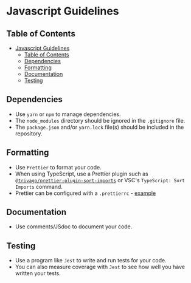 # Javascript Guidelines

## Table of Contents

-   [Javascript Guidelines](#javascript-guidelines)
    -   [Table of Contents](#table-of-contents)
    -   [Dependencies](#dependencies)
    -   [Formatting](#formatting)
    -   [Documentation](#documentation)
    -   [Testing](#testing)

## Dependencies

-   Use `yarn` or `npm` to manage dependencies.
-   The `node_modules` directory should be ignored in the `.gitignore` file.
-   The `package.json` and/or `yarn.lock` file(s) should be included in the repository.

## Formatting

-   Use `Prettier` to format your code.
-   When using TypeScript, use a Prettier plugin such as [`@trivago/prettier-plugin-sort-imports`](https://github.com/trivago/prettier-plugin-sort-imports) or VSC's `TypeScript: Sort Imports` command.
-   Prettier can be configured with a `.prettierrc` - [example](examples/javascript/.prettierrc)

## Documentation

-   Use comments/JSdoc to document your code.

## Testing

-   Use a program like `Jest` to write and run tests for your code.
-   You can also measure coverage with `Jest` to see how well you have written your tests.
